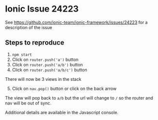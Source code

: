 # Ionic Issue 24223

See https://github.com/ionic-team/ionic-framework/issues/24223 for a description of the issue

## Steps to reproduce

1. `npm start`
2. Click on `router.push('a')` button
3. Click on `router.push('a/b')` button
4. Click on `router.push('a/b/c')` button

There will now be 3 views in the stack

5. Click on `nav.pop()` button or click on the back arrow

The view will pop back to `a/b` but the url will change to `/` so the router and nav will be out of sync.

Additional details are available in the Javascript console.
